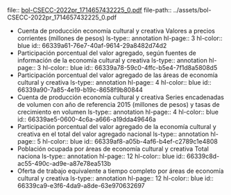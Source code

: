 file:: [bol-CSECC-2022pr_1714657432225_0.pdf](../assets/bol-CSECC-2022pr_1714657432225_0.pdf)
file-path:: ../assets/bol-CSECC-2022pr_1714657432225_0.pdf

- Cuenta de producción economía cultural y creativa Valores a precios corrientes (millones de pesos)
  ls-type:: annotation
  hl-page:: 3
  hl-color:: blue
  id:: 66339a61-76e7-40af-9614-29a8482d74d2
- Participación porcentual del valor agregado, según fuentes de información de la economía cultural y creativa
  ls-type:: annotation
  hl-page:: 3
  hl-color:: blue
  id:: 66339a78-59c0-4ffc-b5e4-7f1d8a5808d5
- Participación porcentual del valor agregado de las áreas de economía cultural y creativa
  ls-type:: annotation
  hl-page:: 4
  hl-color:: blue
  id:: 66339a90-7a85-4e19-b19c-8658f9b80844
- Cuenta de producción economía cultural y creativa Series encadenadas de volumen con año de referencia 2015 (millones de pesos) y tasas de crecimiento en volumen
  ls-type:: annotation
  hl-page:: 4
  hl-color:: blue
  id:: 66339ae5-0600-4c6a-a666-a19dda49646a
- Participación porcentual del valor agregado de la economía cultural y creativa en el total del valor agregado nacional
  ls-type:: annotation
  hl-page:: 5
  hl-color:: blue
  id:: 66339af8-a05b-4af6-b4ef-c2789c1e4808
- Población ocupada por áreas de economía cultural y creativa Total naciona
  ls-type:: annotation
  hl-page:: 12
  hl-color:: blue
  id:: 66339c8d-ac55-490c-ad9e-a87e78ea513b
- Oferta de trabajo equivalente a tiempo completo por áreas de economía cultural y creativa
  ls-type:: annotation
  hl-page:: 12
  hl-color:: blue
  id:: 66339ca9-e3f6-4da9-a8de-63e970632697